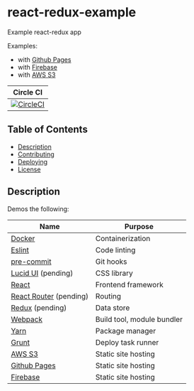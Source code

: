 # react-redux-example

Example react-redux app

Examples:

- with [Github Pages](https://mdzhang.github.io/react-redux-example/)
- with [Firebase](https://react-redux-example-eb179.firebaseapp.com)
- with [AWS S3](http://dev.mdzhang.com/react-redux-example/)

| Circle CI |
|-----------|
| [![CircleCI](https://circleci.com/gh/mdzhang/react-redux-example.svg?style=shield)](https://circleci.com/gh/mdzhang/react-redux-example) |

## Table of Contents

* [Description](#description)
* [Contributing](docs/CONTRIBUTING.md)
* [Deploying](docs/deploying)
* [License](docs/LICENSE.md)

## Description

Demos the following:

| Name | Purpose |
|------|---------|
| [Docker](https://docs.docker.com/engine/reference/run/) | Containerization |
| [Eslint](http://eslint.org/) | Code linting |
| [pre-commit](http://pre-commit.com/) | Git hooks |
| [Lucid UI](http://appnexus.github.io/lucid/#/) (pending) | CSS library |
| [React](https://facebook.github.io/react) | Frontend framework |
| [React Router](https://github.com/ReactTraining/react-router) (pending) | Routing |
| [Redux](http://redux.js.org/) (pending) | Data store |
| [Webpack](https://webpack.github.io/docs/) | Build tool, module bundler |
| [Yarn](https://yarnpkg.com/en/docs/) | Package manager |
| [Grunt](http://gruntjs.com/) | Deploy task runner |
| [AWS S3](https://aws.amazon.com/s3/) | Static site hosting |
| [Github Pages](https://pages.github.com/) | Static site hosting |
| [Firebase](https://www.firebase.com) | Static site hosting |
